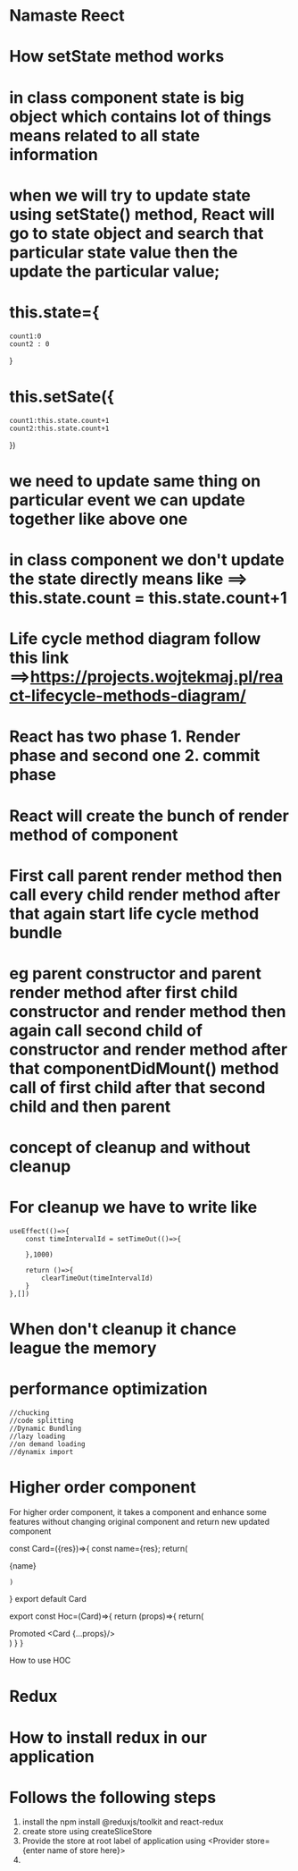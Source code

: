 # Namaste Reect

# How setState method works
# in class component state is big object which contains lot of things means related to all state information
# when we will try to update  state using setState() method, React will go to state object and search that particular state value then the update the particular value;

# this.state={
    count1:0
    count2 : 0
}

# this.setSate({
    count1:this.state.count+1
    count2:this.state.count+1
})

# we need to update same thing on particular event we can update together like above one

# in class component we don't update the state directly means like ==> this.state.count = this.state.count+1


# Life cycle method diagram follow this link ==>https://projects.wojtekmaj.pl/react-lifecycle-methods-diagram/ 

# React has two phase 1. Render phase and second one 2. commit phase

# React will create the bunch of render method of component 
# First call parent render method then call every child render method after that again start life cycle method bundle
# eg parent constructor and parent render method after first child constructor and render method then again call second child of constructor and render method after that componentDidMount() method call of first child after that second child and then parent




# concept of cleanup and without cleanup

# For cleanup we have to write like 
    useEffect(()=>{
        const timeIntervalId = setTimeOut(()=>{

        },1000) 

        return ()=>{
            clearTimeOut(timeIntervalId)
        }
    },[])

 # When don't cleanup it chance league the memory    



 # performance optimization
    //chucking
    //code splitting
    //Dynamic Bundling
    //lazy loading
    //on demand loading
    //dynamix import        

# Higher order component

For higher order component, it takes a component and enhance some features without changing original component and return new updated component

const Card=({res})=>{
    const name={res};
    return(
        <div>
            {name}
        </div>
        
    ) 
} 
export default Card  

export const Hoc=(Card)=>{
    return (props)=>{
        return(
            <div>
                <label>Promoted</label>
                <Card {...props}/>
            </div>
        )
    }
}


How to use HOC

<Hoc res={info}/>  


# Redux
# How to install redux in our application
# Follows the following steps
1. install the npm install @reduxjs/toolkit and react-redux
2. create store using createSliceStore
3. Provide the store at root label of application using <Provider store={enter name of store here}>
4. 